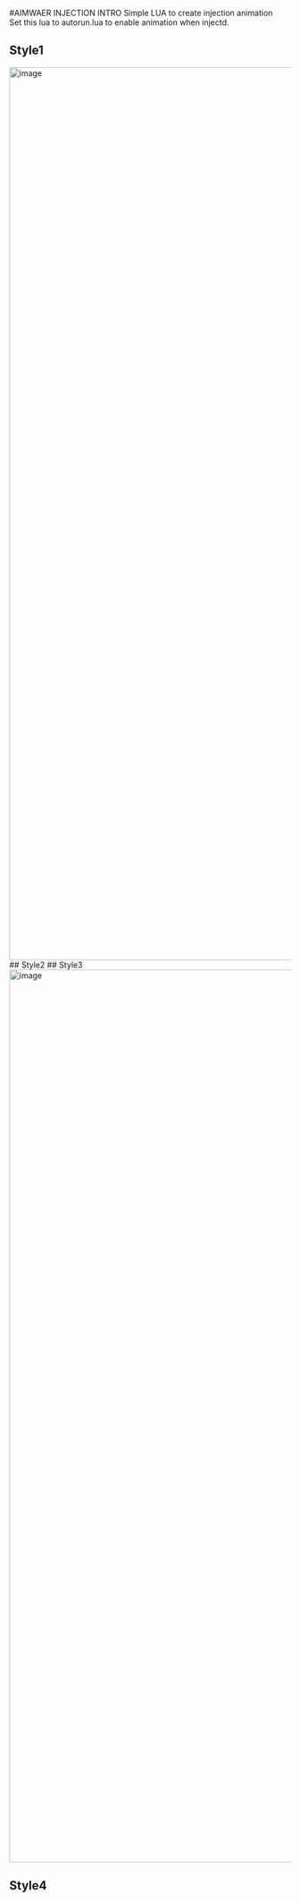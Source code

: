 #AIMWAER INJECTION INTRO
Simple LUA to create injection animation<br>
Set this lua to autorun.lua to enable animation when injectd.

## Style1
<img width="2559" height="1599" alt="image" src="https://github.com/user-attachments/assets/3d998367-9482-49fa-a5e9-3994e31371ea" />
## Style2
## Style3
<img width="2559" height="1599" alt="image" src="https://github.com/user-attachments/assets/da556816-a0f0-482a-9ae1-7c6d5b6338b3" />




## Style4


